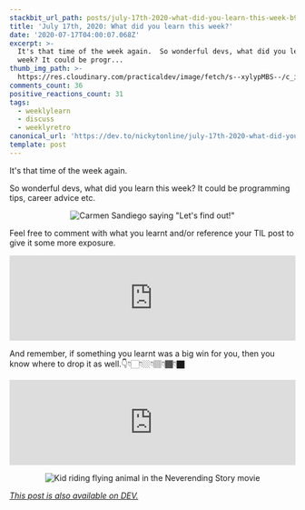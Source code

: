 ```yaml
---
stackbit_url_path: posts/july-17th-2020-what-did-you-learn-this-week-b97
title: 'July 17th, 2020: What did you learn this week?'
date: '2020-07-17T04:00:07.068Z'
excerpt: >-
  It's that time of the week again.  So wonderful devs, what did you learn this
  week? It could be progr...
thumb_img_path: >-
  https://res.cloudinary.com/practicaldev/image/fetch/s--xylypMBS--/c_imagga_scale,f_auto,fl_progressive,h_420,q_auto,w_1000/https://dev-to-uploads.s3.amazonaws.com/i/3austk1o80gncwp8ulp1.png
comments_count: 36
positive_reactions_count: 31
tags:
  - weeklylearn
  - discuss
  - weeklyretro
canonical_url: 'https://dev.to/nickytonline/july-17th-2020-what-did-you-learn-this-week-b97'
template: post
---
```

It's that time of the week again.

So wonderful devs, what did you learn this week? It could be programming tips, career advice etc.

<center>

![Carmen Sandiego saying "Let's find out!"](https://media.giphy.com/media/yvqRaXlOsc068DDTzt/giphy.gif)

</center>

Feel free to comment with what you learnt and/or reference your TIL post to give it some more exposure.


<iframe class="liquidTag" src="https://dev.to/embed/tag?args=todayilearned" style="border: 0; width: 100%;"></iframe>


And remember, if something you learnt was a big win for you, then you know where to drop it as well.👇👇🏻👇🏼👇🏽👇🏾👇🏿


<iframe class="liquidTag" src="https://dev.to/embed/link?args=https%3A%2F%2Fdev.to%2Fdevteam%2Fwhat-was-your-win-this-week-46km" style="border: 0; width: 100%;"></iframe>


<center>

![Kid riding flying animal in the Neverending Story movie](https://media.giphy.com/media/cOB8cDnKM6eyY/giphy-downsized-large.gif)

</center>

*[This post is also available on DEV.](https://dev.to/nickytonline/july-17th-2020-what-did-you-learn-this-week-b97)*


<script>
const parent = document.getElementsByTagName('head')[0];
const script = document.createElement('script');
script.type = 'text/javascript';
script.src = 'https://cdnjs.cloudflare.com/ajax/libs/iframe-resizer/4.1.1/iframeResizer.min.js';
script.charset = 'utf-8';
script.onload = function() {
    window.iFrameResize({}, '.liquidTag');
};
parent.appendChild(script);
</script>    

